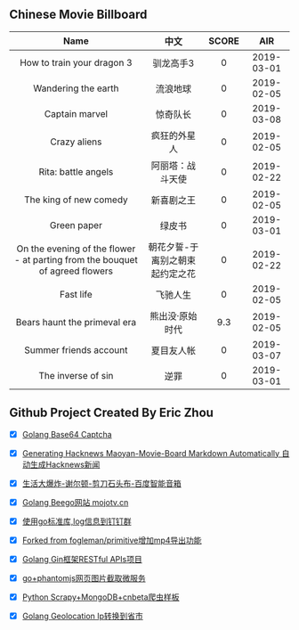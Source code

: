 ## Chinese Movie Billboard
|   Name          | 中文           | SCORE   |  AIR|
|:-------------:|:-------------:| :-----:|:-----:|
|How to train your dragon 3 | 驯龙高手3 |0| 2019-03-01|
|Wandering the earth | 流浪地球 |0| 2019-02-05|
|Captain marvel | 惊奇队长 |0| 2019-03-08|
|Crazy aliens | 疯狂的外星人 |0| 2019-02-05|
|Rita: battle angels | 阿丽塔：战斗天使 |0| 2019-02-22|
|The king of new comedy | 新喜剧之王 |0| 2019-02-05|
|Green paper | 绿皮书 |0| 2019-03-01|
|On the evening of the flower - at parting from the bouquet of agreed flowers | 朝花夕誓-于离别之朝束起约定之花 |0| 2019-02-22|
|Fast life | 飞驰人生 |0| 2019-02-05|
|Bears haunt the primeval era | 熊出没·原始时代 |9.3| 2019-02-05|
|Summer friends account | 夏目友人帐 |0| 2019-03-07|
|The inverse of sin | 逆罪 |0| 2019-03-01|


## Github Project Created By Eric Zhou

- [x] [Golang Base64 Captcha](https://github.com/mojocn/base64Captcha)
- [x] [Generating Hacknews Maoyan-Movie-Board Markdown Automatically 自动生成Hacknews新闻](https://github.com/dejavuzhou/md-genie)
- [x] [生活大爆炸-谢尔顿-剪刀石头布-百度智能音箱](https://github.com/mojocn/dueros-bang-game)
- [x] [Golang Beego网站 mojotv.cn](https://github.com/mojocn/www.mojotv.cn)
- [x] [使用go标准库,log信息到钉钉群](https://github.com/mojocn/dooger)
- [x] [Forked from fogleman/primitive增加mp4导出功能](https://github.com/mojocn/primitive)
- [x] [Golang Gin框架RESTful APIs项目](https://github.com/JJJJJJJerk/ezier-golang-web-api-framework)
- [x] [go+phantomjs网页图片截取微服务](https://github.com/mojocn/screen_shot)
- [x] [Python Scrapy+MongoDB+cnbeta爬虫样板](https://github.com/mojocn/scrapy_mongodb_boilerplate_cnbeta)
- [x] [Golang Geolocation Ip转换到省市](https://github.com/mojocn/ip2location)





